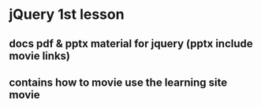 # jQuery 1st lesson

## docs pdf & pptx material for jquery (pptx include movie links)
## contains how to movie use the learning site movie

